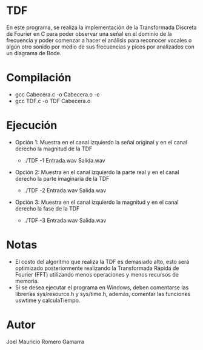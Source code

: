 # TDF

En este programa, se realiza la implementación de la Transformada Discreta de Fourier en C para poder observar una señal en el dominio de la frecuencia y poder comenzar a hacer el análisis para reconocer vocales o algún otro sonido por medio de sus frecuencias y picos por analizados con un diagrama de Bode.

# Compilación

- gcc Cabecera.c -o Cabecera.o -c
- gcc TDF.c -o TDF Cabecera.o

# Ejecución

- Opción 1: Muestra en el canal izquierdo la señal original y en el canal derecho la magnitud de la TDF
  - ./TDF -1 Entrada.wav Salida.wav

- Opción 2: Muestra en el canal izquierdo la parte real y en el canal derecho la parte imaginaria de la TDF
  - ./TDF -2 Entrada.wav Salida.wav

- Opción 3: Muestra en el canal izquierdo la magnitud y en el canal derecho la fase de la TDF
  - ./TDF -3 Entrada.wav Salida.wav

# Notas

- El costo del algoritmo que realiza la TDF es demasiado alto, esto será optimizado posteriormente realizando la Transformada Rápida de Fourier (FFT) utilizando menos operaciones y menos recursos de memoria.
- Si se desea ejecutar el programa en Windows, deben comentarse las librerías sys/resource.h y sys/time.h, además, comentar las funciones uswtime y calculaTiempo.

# Autor

Joel Mauricio Romero Gamarra
